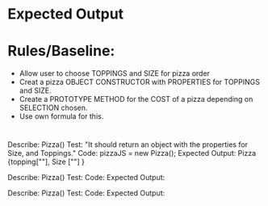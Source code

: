 # Expected Output 
# Rules/Baseline:
* Allow user to choose TOPPINGS and SIZE for pizza order
 * Creat a pizza OBJECT CONSTRUCTOR with PROPERTIES for TOPPINGS and SIZE.
 * Create a PROTOTYPE METHOD for the COST of a pizza depending on SELECTION chosen.
 * Use own formula for this.
#

Describe: Pizza()
Test: "It should return an object with the properties for Size, and Toppings."
Code: pizzaJS = new Pizza();
Expected Output: Pizza {topping[""], Size [""] }

Describe: Pizza()
Test: 
Code:
Expected Output:

Describe: Pizza()
Test:
Code:
Expected Output:













<!-- README Layout Note:
-References/documentation section..maybe?
-Fix overall layout for readability -->




<!-- 
# obj-check #
-constructors and protype utilization
-App works as expected upon use
-Quality, plain english specs in README
-Baseline functionality by dealine -->